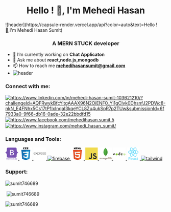 <h1 align="center" color="blue">Hello ! 👋, I'm Mehedi Hasan</h1>
![header](https://capsule-render.vercel.app/api?color=auto&text=Hello ! 👋,I'm Mehedi Hasan Sumit)
<h3 align="center">A MERN STUCK developer</h3>

- 🔭 I’m currently working on **Chat Applicaton**
- 💬 Ask me about **react,node.js,mongodb**
- 📫 How to reach me **mehedihasansumit@gmail.com** 
- ![header](https://capsule-render.vercel.app/api?color=auto)

<h3 align="left">Connect with me:</h3>
<p align="left">
<a href="https://www.linkedin.com/in/mehedi-hasan-sumit-103621210/" target="blank"><img align="center" src="https://raw.githubusercontent.com/rahuldkjain/github-profile-readme-generator/master/src/images/icons/Social/linked-in-alt.svg" alt="https://www.linkedin.com/in/mehedi-hasan-sumit-103621210/?challengeId=AQFRwykBfcYitgAAAX96N2OiENF0_Yi1gCIvk0DhsnfJ2PDWc8-nkN_E4FNhx5Cs17tP1IxInqaI3kqeYCL8Zu4ukSpR7p2TUw&submissionId=6f7933a0-9f66-db16-0ade-32e22bbdfd15" height="30" width="40" /></a>
<a href="https://www.facebook.com/mehedihasan.sumit.5" target="blank"><img align="center" src="https://raw.githubusercontent.com/rahuldkjain/github-profile-readme-generator/master/src/images/icons/Social/facebook.svg" alt="https://www.facebook.com/mehedihasan.sumit.5" height="30" width="40" /></a>
<a href="https://www.instagram.com/mehedi_hasan_sumit/" target="blank"><img align="center" src="https://raw.githubusercontent.com/rahuldkjain/github-profile-readme-generator/master/src/images/icons/Social/instagram.svg" alt="https://www.instagram.com/mehedi_hasan_sumit/" height="30" width="40" /></a>
</p>

<h3 align="left">Languages and Tools:</h3>
<p align="left"> <a href="https://getbootstrap.com" target="_blank" rel="noreferrer"> <img src="https://raw.githubusercontent.com/devicons/devicon/master/icons/bootstrap/bootstrap-plain-wordmark.svg" alt="bootstrap" width="40" height="40"/> </a> <a href="https://www.w3schools.com/css/" target="_blank" rel="noreferrer"> <img src="https://raw.githubusercontent.com/devicons/devicon/master/icons/css3/css3-original-wordmark.svg" alt="css3" width="40" height="40"/> </a> <a href="https://expressjs.com" target="_blank" rel="noreferrer"> <img src="https://raw.githubusercontent.com/devicons/devicon/master/icons/express/express-original-wordmark.svg" alt="express" width="40" height="40"/> </a> <a href="https://firebase.google.com/" target="_blank" rel="noreferrer"> <img src="https://www.vectorlogo.zone/logos/firebase/firebase-icon.svg" alt="firebase" width="40" height="40"/> </a> <a href="https://www.w3.org/html/" target="_blank" rel="noreferrer"> <img src="https://raw.githubusercontent.com/devicons/devicon/master/icons/html5/html5-original-wordmark.svg" alt="html5" width="40" height="40"/> </a> <a href="https://developer.mozilla.org/en-US/docs/Web/JavaScript" target="_blank" rel="noreferrer"> <img src="https://raw.githubusercontent.com/devicons/devicon/master/icons/javascript/javascript-original.svg" alt="javascript" width="40" height="40"/> </a> <a href="https://www.mongodb.com/" target="_blank" rel="noreferrer"> <img src="https://raw.githubusercontent.com/devicons/devicon/master/icons/mongodb/mongodb-original-wordmark.svg" alt="mongodb" width="40" height="40"/> </a> <a href="https://nodejs.org" target="_blank" rel="noreferrer"> <img src="https://raw.githubusercontent.com/devicons/devicon/master/icons/nodejs/nodejs-original-wordmark.svg" alt="nodejs" width="40" height="40"/> </a> <a href="https://reactjs.org/" target="_blank" rel="noreferrer"> <img src="https://raw.githubusercontent.com/devicons/devicon/master/icons/react/react-original-wordmark.svg" alt="react" width="40" height="40"/> </a> <a href="https://tailwindcss.com/" target="_blank" rel="noreferrer"> <img src="https://www.vectorlogo.zone/logos/tailwindcss/tailwindcss-icon.svg" alt="tailwind" width="40" height="40"/> </a> </p>

<h3 align="left">Support:</h3>


<p><img align="center" src="https://github-readme-stats.vercel.app/api/top-langs?username=sumit746689&show_icons=true&locale=en&layout=compact" alt="sumit746689" /></p>

<p>&nbsp;<img align="center" src="https://github-readme-stats.vercel.app/api?username=sumit746689&show_icons=true&locale=en" alt="sumit746689" /></p>

<p><img align="center" src="https://github-readme-streak-stats.herokuapp.com/?user=sumit746689&" alt="sumit746689" /></p>
